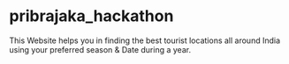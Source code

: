 # pribrajaka_hackathon
This Website helps you in finding the best tourist locations all around India using your preferred season &amp; Date during a year.
